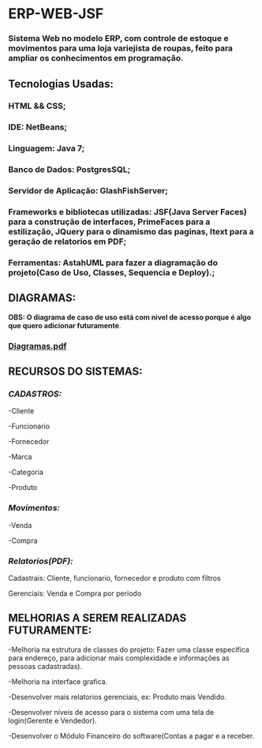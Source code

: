 # ERP-WEB-JSF

### Sistema Web no modelo ERP, com controle de estoque e movimentos para uma loja variejista de roupas, feito para ampliar os conhecimentos em programação.



## Tecnologias Usadas:
### HTML && CSS;
### IDE: NetBeans;
### Linguagem: Java 7;
### Banco de Dados: PostgresSQL;
### Servidor de Aplicação: GlashFishServer;
### Frameworks e bibliotecas utilizadas: JSF(Java Server Faces) para a construção de interfaces, PrimeFaces para a estilização, JQuery para o dinamismo das paginas, Itext para a geração de relatorios em PDF;
### Ferramentas: AstahUML para fazer a diagramação do projeto(Caso de Uso, Classes, Sequencia e Deploy).;




## DIAGRAMAS:
**OBS: O diagrama de caso de uso está com nivel de acesso porque é algo que quero adicionar futuramente**.
### [Diagramas.pdf](https://github.com/user-attachments/files/17983492/Diagramas.pdf)




## RECURSOS DO SISTEMAS:
### *CADASTROS:*
-Cliente

-Funcionario

-Fornecedor

-Marca

-Categoria

-Produto


### *Movimentos:*
-Venda

-Compra


### *Relatorios(PDF):*
Cadastrais: Cliente, funcionario, fornecedor e produto com filtros

Gerenciais: Venda e Compra por periodo




## MELHORIAS A SEREM REALIZADAS FUTURAMENTE:
-Melhoria na estrutura de classes do projeto: Fazer uma classe especifica para endereço, para adicionar mais complexidade e informações as pessoas cadastradas).

-Melhoria na interface grafica.

-Desenvolver mais relatorios gerenciais, ex: Produto mais Vendido.

-Desenvolver níveis de acesso para o sistema com uma tela de login(Gerente e Vendedor).

-Desenvolver o Módulo Financeiro do software(Contas a pagar e a receber.



